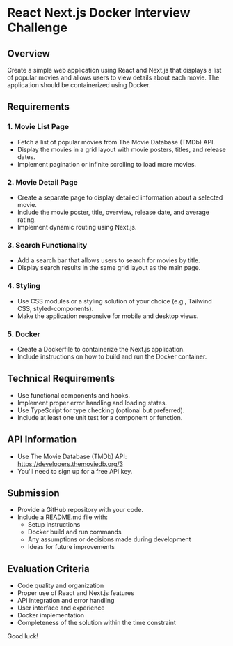 # React Next.js Docker Interview Challenge

## Overview
Create a simple web application using React and Next.js that displays a list of popular movies and allows users to view details about each movie. The application should be containerized using Docker.

## Requirements

### 1. Movie List Page
- Fetch a list of popular movies from The Movie Database (TMDb) API.
- Display the movies in a grid layout with movie posters, titles, and release dates.
- Implement pagination or infinite scrolling to load more movies.

### 2. Movie Detail Page
- Create a separate page to display detailed information about a selected movie.
- Include the movie poster, title, overview, release date, and average rating.
- Implement dynamic routing using Next.js.

### 3. Search Functionality
- Add a search bar that allows users to search for movies by title.
- Display search results in the same grid layout as the main page.

### 4. Styling
- Use CSS modules or a styling solution of your choice (e.g., Tailwind CSS, styled-components).
- Make the application responsive for mobile and desktop views.

### 5. Docker
- Create a Dockerfile to containerize the Next.js application.
- Include instructions on how to build and run the Docker container.

## Technical Requirements
- Use functional components and hooks.
- Implement proper error handling and loading states.
- Use TypeScript for type checking (optional but preferred).
- Include at least one unit test for a component or function.

## API Information
- Use The Movie Database (TMDb) API: https://developers.themoviedb.org/3
- You'll need to sign up for a free API key.

## Submission
- Provide a GitHub repository with your code.
- Include a README.md file with:
  - Setup instructions
  - Docker build and run commands
  - Any assumptions or decisions made during development
  - Ideas for future improvements

## Evaluation Criteria
- Code quality and organization
- Proper use of React and Next.js features
- API integration and error handling
- User interface and experience
- Docker implementation
- Completeness of the solution within the time constraint

Good luck!
